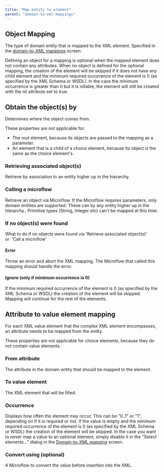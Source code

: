 ```yaml
---
title: "Map entity to element"
parent: "domain-to-xml-mappings"
---
```



## Object Mapping

The type of domain entity that is mapped to the XML element. Specified in the [domain-to-XML mappings](domain-to-xml-mappings) screen.

Defining an object for a mapping is optional when the mapped element does not contain any attributes. When no object is defined for the optional mapping, the creation of the element will be skipped if it does not have any child element and the minimum required occurrence of the element is 0 (as specified by the XML Schema or WSDL). In the case the minimum occurrence is greater than 0 but it is nillable, the element will still be created with the nil attribute set to true.

## Obtain the object(s) by

Determines where the object comes from.

These properties are not applicable for:

*   The root element, because its objects are passed to the mapping as a parameter.
*   An element that is a child of a choice element, because its object is the same as the choice element's.

### Retrieving associated object(s)

Retrieve by association to an entity higher up in the hierarchy.

### Calling a microflow

Retrieve an object via Microflow. If the Microflow requires parameters, only domain entities are supported. These can by any entity higher up in the hierarchy.. Primitive types (String, Integer etc) can't be mapped at this time.

### If no object(s) were found

What to do if no objects were found via 'Retrieve associated object(s)' or  'Call a microflow'

#### Error

Throw an error and abort the XML mapping. The Microflow that called this mapping should handle the error.

#### Ignore (only if minimum occurrence is 0)

If the minimum required occurrence of the element is 0 (as specified by the XML Schema or WSDL) the creation of the element will be skipped. Mapping will continue for the rest of the elements.

## Attribute to value element mapping

For each XML value element that the complex XML element encompasses, an attribute needs to be mapped from the entity.

These properties are not applicable for choice elements, because they do not contain value elements.

### From attribute

The attribute in the domain entity that should be mapped to the element.

### To value element

The XML element that will be filled.

### Occurrence

Displays how often the element may occur. This can be "0..1" or "1", depending on if it is required or not. If the value is empty and the minimum required occurrence of the element is 0 (as specified by the XML Schema or WSDL) the creation of the element will be skipped. In the case you want to never map a value to an optional element, simply disable it in the "Select elements..." dialog in the [Domain-to-XML mapping](domain-to-xml-mappings) screen.

### Convert using (optional)

A Microflow to convert the value before insertion into the XML.
